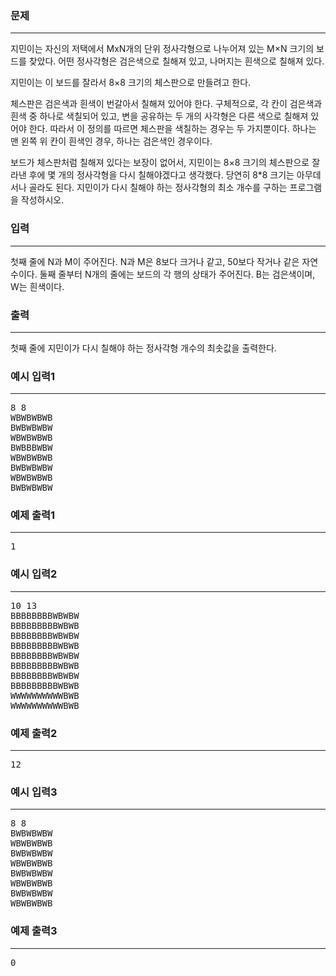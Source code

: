 ### 문제

---

<p>지민이는 자신의 저택에서 MxN개의 단위 정사각형으로 나누어져 있는 M×N 크기의 보드를 찾았다. 어떤 정사각형은 검은색으로 칠해져 있고, 나머지는 흰색으로 칠해져 있다.</p>
<p>지민이는 이 보드를 잘라서 8×8 크기의 체스판으로 만들려고 한다.</p>
<p>체스판은 검은색과 흰색이 번갈아서 칠해져 있어야 한다. 구체적으로, 각 칸이 검은색과 흰색 중 하나로 색칠되어 있고, 변을 공유하는 두 개의 사각형은 다른 색으로 칠해져 있어야 한다. 따라서 이 정의를 따르면 체스판을 색칠하는 경우는 두 가지뿐이다. 하나는 맨 왼쪽 위 칸이 흰색인 경우, 하나는 검은색인 경우이다.</p>
<p>보드가 체스판처럼 칠해져 있다는 보장이 없어서, 지민이는 8×8 크기의 체스판으로 잘라낸 후에 몇 개의 정사각형을 다시 칠해야겠다고 생각했다. 당연히 8*8 크기는 아무데서나 골라도 된다. 지민이가 다시 칠해야 하는 정사각형의 최소 개수를 구하는 프로그램을 작성하시오.</p>


### 입력

---

<p>첫째 줄에 N과 M이 주어진다. N과 M은 8보다 크거나 같고, 50보다 작거나 같은 자연수이다. 둘째 줄부터 N개의 줄에는 보드의 각 행의 상태가 주어진다. B는 검은색이며, W는 흰색이다.</p>


### 출력

---

<p>첫째 줄에 지민이가 다시 칠해야 하는 정사각형 개수의 최솟값을 출력한다.</p>



### 예시 입력1

---

<pre>8 8
WBWBWBWB
BWBWBWBW
WBWBWBWB
BWBBBWBW
WBWBWBWB
BWBWBWBW
WBWBWBWB
BWBWBWBW</pre>

### 예제 출력1

---

<pre>1</pre>

### 예시 입력2

---

<pre>10 13
BBBBBBBBWBWBW
BBBBBBBBBWBWB
BBBBBBBBWBWBW
BBBBBBBBBWBWB
BBBBBBBBWBWBW
BBBBBBBBBWBWB
BBBBBBBBWBWBW
BBBBBBBBBWBWB
WWWWWWWWWWBWB
WWWWWWWWWWBWB</pre>

### 예제 출력2

---

<pre>12</pre>

### 예시 입력3

---

<pre>8 8
BWBWBWBW
WBWBWBWB
BWBWBWBW
WBWBWBWB
BWBWBWBW
WBWBWBWB
BWBWBWBW
WBWBWBWB</pre>

### 예제 출력3

---

<pre>0</pre>


